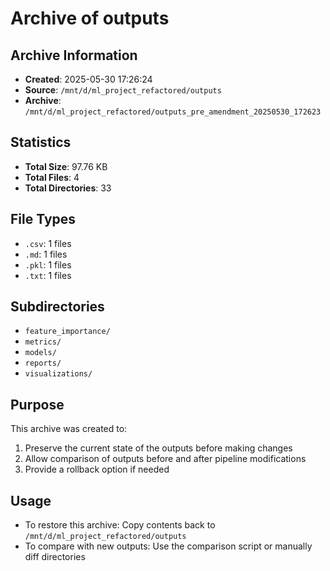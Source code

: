 # Archive of outputs

## Archive Information
- **Created**: 2025-05-30 17:26:24
- **Source**: `/mnt/d/ml_project_refactored/outputs`
- **Archive**: `/mnt/d/ml_project_refactored/outputs_pre_amendment_20250530_172623`

## Statistics
- **Total Size**: 97.76 KB
- **Total Files**: 4
- **Total Directories**: 33

## File Types
- `.csv`: 1 files
- `.md`: 1 files
- `.pkl`: 1 files
- `.txt`: 1 files

## Subdirectories
- `feature_importance/`
- `metrics/`
- `models/`
- `reports/`
- `visualizations/`

## Purpose
This archive was created to:
1. Preserve the current state of the outputs before making changes
2. Allow comparison of outputs before and after pipeline modifications
3. Provide a rollback option if needed

## Usage
- To restore this archive: Copy contents back to `/mnt/d/ml_project_refactored/outputs`
- To compare with new outputs: Use the comparison script or manually diff directories
